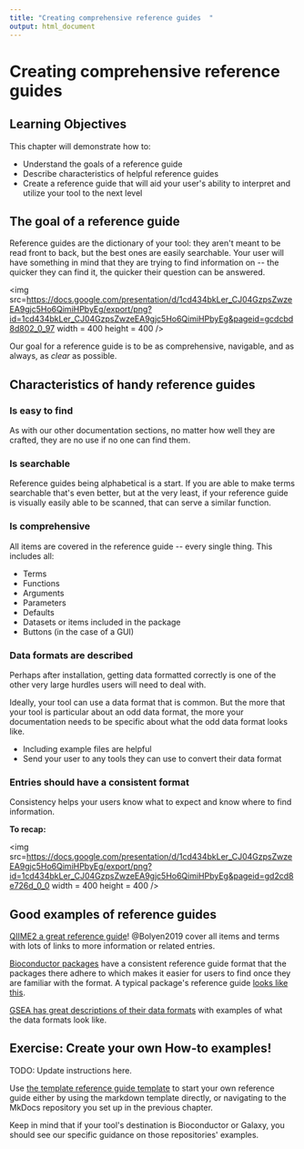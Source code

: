 ```yaml
---
title: "Creating comprehensive reference guides  "
output: html_document
---
```


# Creating comprehensive reference guides

## Learning Objectives

This chapter will demonstrate how to:

- Understand the goals of a reference guide
- Describe characteristics of helpful reference guides
- Create a reference guide that will aid your user's ability to interpret and utilize your tool to the next level

## The goal of a reference guide

Reference guides are the dictionary of your tool: they aren't meant to be read front to back, but the best ones are easily searchable.
Your user will have something in mind that they are trying to find information on -- the quicker they can find it, the quicker their question can be answered.

<img src=https://docs.google.com/presentation/d/1cd434bkLer_CJ04GzpsZwzeEA9gjc5Ho6QimiHPbyEg/export/png?id=1cd434bkLer_CJ04GzpsZwzeEA9gjc5Ho6QimiHPbyEg&pageid=gcdcbd8d802_0_97 width = 400 height = 400 />

Our goal for a reference guide is to be as comprehensive, navigable, and as always, as _clear_ as possible.

## Characteristics of handy reference guides

### Is easy to find

As with our other documentation sections, no matter how well they are crafted, they are no use if no one can find them.

### Is searchable

Reference guides being alphabetical is a start.
If you are able to make terms searchable that's even better, but at the very least, if your reference guide is visually easily able to be scanned, that can serve a similar function.

### Is comprehensive

All items are covered in the reference guide -- every single thing.
This includes all:

- Terms
- Functions
- Arguments
- Parameters
- Defaults
- Datasets or items included in the package
- Buttons (in the case of a GUI)

### Data formats are described

Perhaps after installation, getting data formatted correctly is one of the other very large hurdles users will need to deal with.

Ideally, your tool can use a data format that is common.
But the more that your tool is particular about an odd data format, the more your documentation needs to be specific about what the odd data format looks like.

- Including example files are helpful
- Send your user to any tools they can use to convert their data format

### Entries should have a consistent format

Consistency helps your users know what to expect and know where to find information. 

**To recap:**

<img src=https://docs.google.com/presentation/d/1cd434bkLer_CJ04GzpsZwzeEA9gjc5Ho6QimiHPbyEg/export/png?id=1cd434bkLer_CJ04GzpsZwzeEA9gjc5Ho6QimiHPbyEg&pageid=gd2cd8e726d_0_0 width = 400 height = 400 />

## Good examples of reference guides

[QIIME2 a great reference guide](https://docs.qiime2.org/2021.2/glossary/)!
@Bolyen2019 cover all items and terms with lots of links to more information or related entries.

[Bioconductor packages](https://bioconductor.org/packages/3.12/bioc/) have a consistent reference guide format that the packages there adhere to which makes it easier for users to find once they are familiar with the format.
A typical package's reference guide [looks like this](https://bioconductor.org/packages/3.12/bioc/manuals/GenomicRanges/man/GenomicRanges.pdf).

[GSEA has great descriptions of their data formats](https://www.gsea-msigdb.org/gsea/doc/GSEAUserGuideTEXT.htm#_Loading_Data) with examples of what the data formats look like. 


## Exercise: Create your own How-to examples!

TODO: Update instructions here.

Use [the template reference guide template](https://raw.githubusercontent.com/jhudsl/itcr-template-documentation/master/docs/how-to_examples_template.md) to start your own reference guide either by using the markdown template directly, or navigating to the MkDocs repository you set up in the previous chapter.

Keep in mind that if your tool's destination is Bioconductor or Galaxy, you should see our specific guidance on those repositories' examples.
